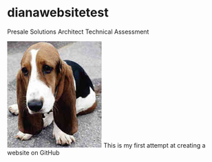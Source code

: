 # dianawebsitetest
 Presale Solutions Architect Technical Assessment
<html>

<head>
<!-- Google Tag Manager -->
<script>(function(w,d,s,l,i){w[l]=w[l]||[];w[l].push({'gtm.start':
new Date().getTime(),event:'gtm.js'});var f=d.getElementsByTagName(s)[0],
j=d.createElement(s),dl=l!='dataLayer'?'&l='+l:'';j.async=true;j.src=
'https://www.googletagmanager.com/gtm.js?id='+i+dl;f.parentNode.insertBefore(j,f);
})(window,document,'script','dataLayer','GTM-KSJ3TJV');</script>
<!-- End Google Tag Manager -->

<title>Thank you</title>

</head>

<body>
<!-- Google Tag Manager (noscript) -->
<noscript><iframe src="https://www.googletagmanager.com/ns.html?id=GTM-KSJ3TJV"
height="0" width="0" style="display:none;visibility:hidden"></iframe></noscript>
<!-- End Google Tag Manager (noscript) -->
<img src='dog.jpg'>
This is my first attempt at creating a website on GitHub

</body>
 
<script type="text/javascript"> (function(a,b,c,d,e,f,g){e['ire_o']=c;e[c]=e[c]||function(){(e[c].a=e[c].a||[]).push(arguments)};f=d.createElement(b);g=d.getElementsByTagName(b)[0];f.async=1;f.src=a;g.parentNode.insertBefore(f,g);})('https://utt.impactcdn.com/A2788006-de3d-4011-a57c-c4737e79de0365535.js','script','ire',document,window); ire('identify', {customerid: '' /*INSERT key1*/, customeremail: '' /*INSERT key2*/}); </script>

 <!-- Global site tag (gtag.js) - Google Analytics -->
<script async src="https://www.googletagmanager.com/gtag/js?id=G-NZZBE1EXTR"></script>
<script>
  window.dataLayer = window.dataLayer || [];
  function gtag(){dataLayer.push(arguments);}
  gtag('js', new Date());

  gtag('config', 'G-NZZBE1EXTR');
</script>

</html>
